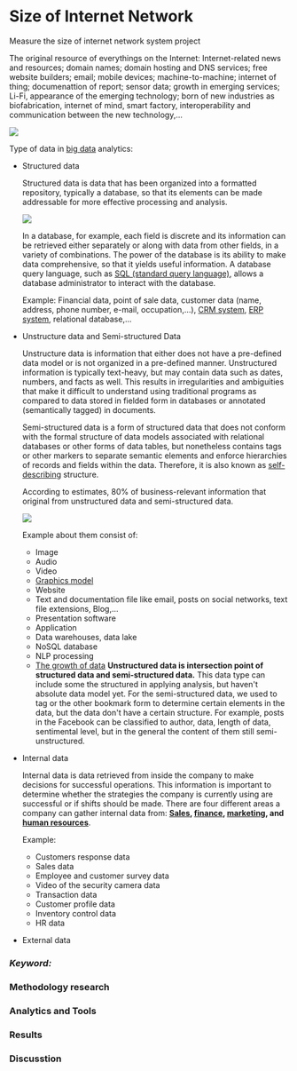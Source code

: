 # Size of Internet Network
Measure the size of internet network system project

The original resource of everythings on the Internet: Internet-related news and resources; domain names; domain hosting and DNS services; free website builders; email; mobile devices; machine-to-machine; internet of thing; documenattion of report; sensor data; growth in emerging services; Li-Fi, appearance of the emerging technology; born of new industries as biofabrication, internet of mind, smart factory, interoperability and communication between the new technology,... 

  ![](https://lh3.googleusercontent.com/_npnlUmL0UpHZoUllVy8u5KR5nXXFvmCdHBGLi23-ctrCrm6QB0qrqFDKV-u2Pu1iwxlbo_np0sf3Rv4TymTPxwlz56otJN0GTW7MywVT7KbOy-JhAZ6eaTkHE-ZpNHgPoi9tY7MoR7r7jOJRyPEsA5jv0t4HlN6PAbMdDJZkjGgLk4F9dr8uSOjf6XCMwl-mavmYpP4qVMBTd7bOOqFVHVSoziOCZ2Vzv5YUZBfaeO8sV-tL3dF6iQljn-H8QLhVLNP5M9mupyCIslXqPE4W7UMiR6ihhb7uk3W3qAjB5Yi3JD44daAaHawhRh_myqLfCiybboXP9D5nX0Ck818W7JNR_AuHbdxPKD4zfAAJ_RBU5Mw4xFQrmzcwUTPaar7xsgIQPDpnLEX66i-qdXElYMWbwzKHPNS7qIdjghCf5d2xXc49VE0sabts3KEG0_K39E3T4Q7zyQAaO9LsniplCJnC0ojTgBpqDu-8pbt7oRb-GBrOJbYoJZPSgs6ETjMAVEeDTA9BRjIoP58n7UoQ3yKeCDe8JOh1j-hKdPoRxBZbcEkPEQ6uCg8Qxq05y4nqxjXs3Dcm3FvQv9A4GgjJuu7zNm7k6TLc3JtaYUmZmGa9dSiIpOHNTHaYZyZ_czg3BGybdfHF1h-vfw4LhAqc0VUtuDh3VHTIb5Oxie1fkCeFQlKAu1Xa0vEVAtWn1U2hvreVhfiKUXf9EfFTA=w700-h450-no)

Type of data in [big data](https://en.wikipedia.org/wiki/Big_data) analytics:
+ Structured data
  
  Structured data is data that has been organized into a formatted repository, typically a database, so that its elements can be made addressable for more effective processing and analysis. 
  
  ![](https://lh3.googleusercontent.com/KHiZtv2XHdGFmc5CVMVI-AfZlq2OSSj_-VX5tnJOvPQtq8Zr5yOkwo2CqRpOhiLRk11fUfK5MsT0uGMRRR-1AQYeFgaL782e2oDHkKOxXQBU1y-G4ee_rEuGERJHi6V4R3nSopNt8fl_8OQ4-z5fWTWtexN3Mg-8F6z1IMJ2-BrCe4blAIrbI10CKqCJJYm9hmIenSrmChguC66j0LAa_pFjIYrGVBhF9VEJOlJTgWWlyQczW9YcnUyNyU3eRCadEfliFP_cDRDJyQyIWWWWu3OKVvzDDiv2Cgde49P1WgVvnpqq5wqNk5kjx8WKJ62uFAInk3xD6meT9GSyRDX3S4dEFCaq9g3gxs4XF7O_iKp8pcoEALruIiYqnPx1q-p-jzdXk-60MlTybYP8qkK57vsk3YDTvbtlBZ6GoyUZpwtHLRY8PIMi9gcrmjZVya7dcimD1zH7kw3zpVk73p4i2wdKpwEoK5QCD6TTBpLa8leXoeUuqYgccPuYQJ19gFPqwmcb4x8IhtlKN_e8j7uq87SGZk61j0EfIW5D16zv2gTJxPaUqSRlzimTDLZ1iv0T3kptEYdiKBuSFfK8GI1aU1uEy30lHudWNMKxHcZuWyFeYxztBQ_ZcS8Zott8uF2PvUPONqL8AB1al5PVdhpjkfhTthZ5XCkal8NmeKhbzpmgMeeEf2CMdtG3SYUaZaEAmDxUxfn9MejxAYOsAA=w540-h564-no)
  
  In a database, for example, each field is discrete and its information can be retrieved either separately or along with data from other fields, in a variety of combinations. The power of the database is its ability to make data comprehensive, so that it yields useful information. A database query language, such as [SQL (standard query language)](https://en.wikipedia.org/wiki/SQL), allows a database administrator to interact with the database. 

  Example: Financial data, point of sale data, customer data (name, address, phone number, e-mail, occupation,...), [CRM system](https://en.wikipedia.org/wiki/Customer-relationship_management), [ERP system](https://en.wikipedia.org/wiki/Enterprise_resource_planning), relational database,...
+ Unstructure data and Semi-structured Data

  Unstructure data is information that either does not have a pre-defined data model or is not organized in a pre-defined manner. Unstructured information is typically text-heavy, but may contain data such as dates, numbers, and facts as well. This results in irregularities and ambiguities that make it difficult to understand using traditional programs as compared to data stored in fielded form in databases or annotated (semantically tagged) in documents.
  
  Semi-structured data is a form of structured data that does not conform with the formal structure of data models associated with relational databases or other forms of data tables, but nonetheless contains tags or other markers to separate semantic elements and enforce hierarchies of records and fields within the data. Therefore, it is also known as [self-describing](https://en.wikipedia.org/wiki/Self-documenting_code) structure.
  
  According to estimates, 80% of business-relevant information that original from unstructured data and semi-structured data. 
  
  ![](https://lh3.googleusercontent.com/PTtRxmFKJdKl5n-a6mh64w2drUcT9z-9KZMlJECCEW3noYSURRV7MEchG-LCPJJqwBNVpqAb5B5R7oMWrBzOomtLeUHiurfxyR03aOty8G8BPKlMLEOJc81a9z64Kg2hkaA1cm5DHXac5yF7f6YJUT8KmtLrw0C-w8PnIAlXDjGu2mdNYi2F7ixb6OTN_GChGK_AZqrN8N_ocewacTUUuXAtBEg3LJlCBCDDqITForlmSRwu3qSPbVbx0MVelV0Xzmh0sOiC5O8QStwhaxR7kDtn7_gMx_sVZNmFFGiWqibKGL_KhpFcfL8RDN_1y0-Dt6g9BMoCE0PVUdM-c8gtrP8mvB8HWfgKjNaL_r6THGc45vNNoDhSIGACxZyyURYTzymxNaNRRd4M0u6WzKvd9o8I2lpWxKY4rcm80GM811ZjEj8Lgq_EIuqEN3hz5hltwLCLcnOU9xmhWq8SB4VtEwI5hGXOK9YrJXQ0hse4noJCXt_9CWgc6_gQWyi1ru9LBCsQsX6Goob7fkDO1Baf_xjfugY1tFvW-9fcJprvCVBByR4CUYjgg-TeHyHFRxfJ7enrF7nVjqUhDC6XsRIQ6BMF3BwGNeOy_k_5XmDRuSsAkIvwotu01v0dLy9BP_XNTWIJrekkGempXA2WYHcNNk3YnlVuhoSnf-sN6tchGDbAyEbog0_9CSknhBbRm2EJ8o-1D28y79O_8ZDRhw=w582-h112-no)
  
  Example about them consist of:
  + Image
  + Audio
  + Video
  + [Graphics model](https://www.journals.elsevier.com/graphical-models) 
  + Website
  + Text and documentation file like email, posts on social networks, text file extensions, Blog,... 
  + Presentation software
  + Application
  + Data warehouses, data lake
  + NoSQL database
  + NLP processing
  + [The growth of data](http://tseedu.com/the-growing-importance-and-why-it-matters/)
  **Unstructured data is intersection point of structured data and semi-structured data.** This data type can include some the structured in applying analysis, but haven't absolute data model yet. For the semi-structured data, we used to tag or the other bookmark form to determine certain elements in the data, but the data don't have a certain structure. For example, posts in the Facebook can be classified to author, data, length of data, sentimental level, but in the general the content of them still semi-unstructured.
    
+ Internal data

  Internal data is data retrieved from inside the company to make decisions for successful operations. This information is important to determine whether the strategies the company is currently using are successful or if shifts should be made. There are four different areas a company can gather internal data from: **[Sales](https://en.wikipedia.org/wiki/Sales), [finance](https://en.wikipedia.org/wiki/Finance), [marketing](https://en.wikipedia.org/wiki/Marketing), and [human resources](https://en.wikipedia.org/wiki/Human_resources)**.
  
  Example:
  + Customers response data 
  + Sales data
  + Employee and customer survey data
  + Video of the security camera data
  + Transaction data
  + Customer profile data
  + Inventory control data
  + HR data
+ External data
### _Keyword:_
### Methodology research 
### Analytics and Tools
### Results
### Discusstion
